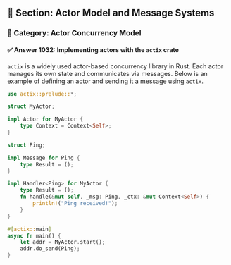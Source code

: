 ## 📘 Section: Actor Model and Message Systems  
### 🔹 Category: Actor Concurrency Model  
#### ✅ Answer 1032: Implementing actors with the `actix` crate

`actix` is a widely used actor-based concurrency library in Rust. Each actor manages its own state and communicates via messages. Below is an example of defining an actor and sending it a message using `actix`.

```rust
use actix::prelude::*;

struct MyActor;

impl Actor for MyActor {
    type Context = Context<Self>;
}

struct Ping;

impl Message for Ping {
    type Result = ();
}

impl Handler<Ping> for MyActor {
    type Result = ();
    fn handle(&mut self, _msg: Ping, _ctx: &mut Context<Self>) {
        println!("Ping received!");
    }
}

#[actix::main]
async fn main() {
    let addr = MyActor.start();
    addr.do_send(Ping);
}
```
